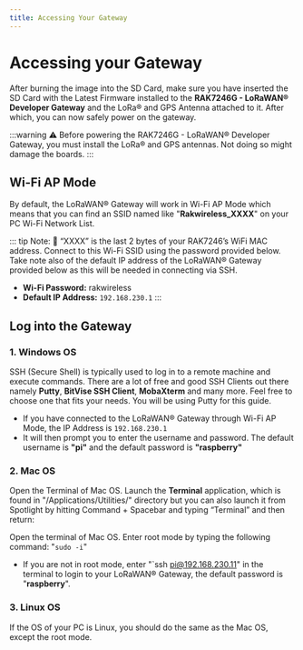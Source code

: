```yaml
---
title: Accessing Your Gateway
---
```


# Accessing your Gateway
After burning the image into the SD Card, make sure you have inserted the SD Card with the Latest Firmware installed to the **RAK7246G - LoRaWAN® Developer Gateway** and the LoRa® and GPS Antenna attached to it. After which, you can now safely power on the gateway.

:::warning 
:warning: Before powering the RAK7246G - LoRaWAN® Developer Gateway, you must install the LoRa® and GPS antennas. Not doing so might damage the boards.
:::

## Wi-Fi AP Mode
By default, the LoRaWAN® Gateway will work in Wi-Fi AP Mode which means that you can find an SSID named like "**Rakwireless_XXXX**" on your PC Wi-Fi Network List.

<Cimg src="/assets/images/quick-start-guide/rak7246/access_point.jpg" width="100%" figure_number = "1" caption="RAKwireless Access Point"/>

::: tip Note: 
:pencil: “XXXX” is the last 2 bytes of your RAK7246’s WiFi MAC address. Connect to this Wi-Fi SSID using the password provided below. Take note also  of the default IP address of the LoRaWAN® Gateway provided below as this will be needed in connecting via SSH.

* **Wi-Fi Password:** rakwireless
* **Default IP Address:** `192.168.230.1`
:::

## Log into the Gateway 
### 1. Windows OS
SSH (Secure Shell) is typically used to log in to a remote machine and execute commands. There are a lot of free and good SSH Clients out there namely **Putty**, **BitVise SSH Client**, **MobaXterm** and many more. Feel free to choose one that fits your needs. You will be using Putty for this guide.

<Cimg src="/assets/images/quick-start-guide/rak7246/ssh.png" width="70%" figure_number = "2" caption="RAKwireless Access Point"/>

* If you have connected to the LoRaWAN® Gateway through Wi-Fi AP Mode, the IP Address is `192.168.230.1`
* It will then prompt you to enter the username and password. The default username is **"pi"** and the default password is **"raspberry"**

<Cimg src="/assets/images/quick-start-guide/rak7246/command_line.png" width="100%" figure_number = "3" caption="Command line after log in"/>

### 2. Mac OS
Open the Terminal of Mac OS. Launch the **Terminal** application, which is found in "/Applications/Utilities/" directory but you can also launch it from Spotlight by hitting Command + Spacebar and typing “Terminal” and then return:

<Cimg src="/assets/images/quick-start-guide/rak7246/mac_terminal.jpg" width="100%" figure_number = "4" caption="Opening Terminal in Mac OS"/>

Open the terminal of Mac OS. Enter root mode by typing the following command: "`sudo -i`"

* If you are not in root mode, enter "`ssh pi@192.168.230.11" in the terminal to login to your LoRaWAN® Gateway, the default password is "**raspberry**".


### 3. Linux OS
If the OS of your PC is Linux, you should do the same as the Mac OS, except the root mode.